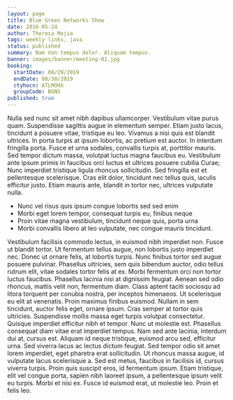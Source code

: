 ```yaml
---
layout: page
title: Blue Green Networks Show
date: 2016-05-24
author: Theresa Mejia
tags: weekly links, java
status: published
summary: Nam non tempus dolor. Aliquam tempus.
banner: images/banner/meeting-01.jpg
booking:
  startDate: 08/29/2019
  endDate: 08/30/2019
  ctyhocn: ATLMOHX
  groupCode: BGNS
published: true
---
```

Nulla sed nunc sit amet nibh dapibus ullamcorper. Vestibulum vitae purus quam. Suspendisse sagittis augue in elementum semper. Etiam justo lacus, tincidunt a posuere vitae, tristique eu leo. Vivamus a nisi quis est blandit ultrices. In porta turpis at ipsum lobortis, ac pretium est auctor. In interdum fringilla porta. Fusce et urna sodales, convallis turpis at, porttitor mauris. Sed tempor dictum massa, volutpat luctus magna faucibus eu. Vestibulum ante ipsum primis in faucibus orci luctus et ultrices posuere cubilia Curae; Nunc imperdiet tristique ligula rhoncus sollicitudin. Sed fringilla est et pellentesque scelerisque. Cras elit dolor, tincidunt nec tellus quis, iaculis efficitur justo. Etiam mauris ante, blandit in tortor nec, ultrices vulputate nulla.

* Nunc vel risus quis ipsum congue lobortis sed sed enim
* Morbi eget lorem tempor, consequat turpis eu, finibus neque
* Proin vitae magna vestibulum, tincidunt neque quis, porta urna
* Morbi convallis libero at leo vulputate, nec congue mauris tincidunt.

Vestibulum facilisis commodo lectus, in euismod nibh imperdiet non. Fusce ut blandit tortor. Ut fermentum tellus augue, non lobortis justo imperdiet nec. Donec ut ornare felis, at lobortis turpis. Nunc finibus tortor sed augue posuere pulvinar. Phasellus ultricies, sem quis bibendum auctor, odio tellus rutrum elit, vitae sodales tortor felis at ex. Morbi fermentum orci non tortor luctus faucibus. Phasellus lacinia nisi at dignissim feugiat. Aenean sed odio rhoncus, mattis velit non, fermentum diam. Class aptent taciti sociosqu ad litora torquent per conubia nostra, per inceptos himenaeos. Ut scelerisque eu elit at venenatis. Proin maximus finibus euismod. Nullam in sem tincidunt, auctor felis eget, ornare ipsum. Cras semper at tortor quis ultricies. Suspendisse mollis massa eget turpis volutpat consectetur. Quisque imperdiet efficitur nibh et tempor.
Nunc ut molestie est. Phasellus consequat diam vitae erat imperdiet tempus. Nam sed ante lacinia, interdum dui at, cursus est. Aliquam id neque tristique, euismod arcu sed, efficitur urna. Sed viverra lacus ac lectus dictum feugiat. Sed tempor odio sit amet lorem imperdiet, eget pharetra erat sollicitudin. Ut rhoncus massa augue, id vulputate lacus scelerisque a. Sed est metus, faucibus in facilisis id, cursus viverra turpis. Proin quis suscipit eros, id fermentum ipsum. Etiam tristique, elit vel congue porta, sapien nibh laoreet ipsum, a pellentesque ipsum velit eu turpis. Morbi et nisi ex. Fusce id euismod erat, ut molestie leo. Proin et felis leo.
